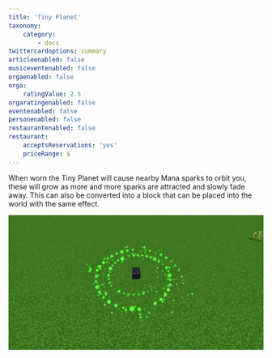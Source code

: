 ```yaml
---
title: 'Tiny Planet'
taxonomy:
    category:
        - docs
twittercardoptions: summary
articleenabled: false
musiceventenabled: false
orgaenabled: false
orga:
    ratingValue: 2.5
orgaratingenabled: false
eventenabled: false
personenabled: false
restaurantenabled: false
restaurant:
    acceptsReservations: 'yes'
    priceRange: $
---
```


When worn the Tiny Planet will cause nearby Mana sparks to orbit you, these will grow as more and more sparks are attracted and slowly fade away. This can also be converted into a block that can be placed into the world with the same effect.

![](Tiny%20Planet.jpg)
